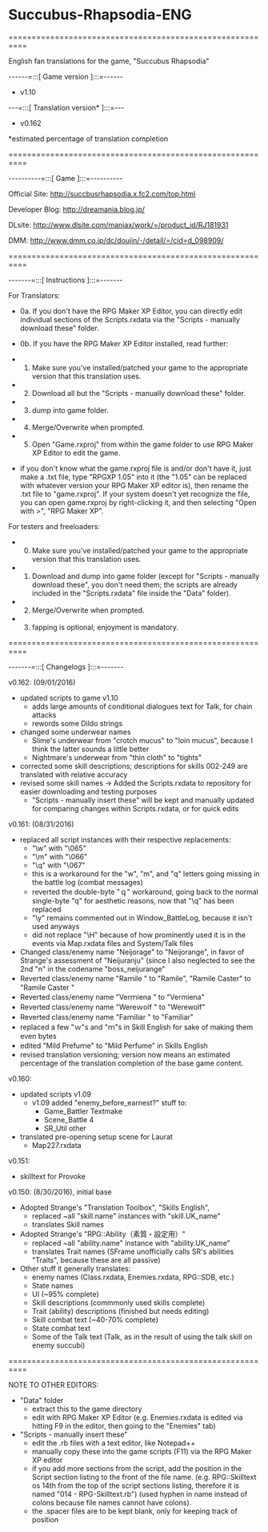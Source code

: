# Succubus-Rhapsodia-ENG

==========================================================

English fan translations for the game, "Succubus Rhapsodia"


------=:::[ Game version ]:::=------
- v1.10

---=:::[ Translation version* ]:::=---
- v0.162

*estimated percentage of translation completion

==========================================================


----------=:::[ Game ]:::=----------


Official Site:
http://succbusrhapsodia.x.fc2.com/top.html

Developer Blog:
http://dreamania.blog.jp/

DLsite:
http://www.dlsite.com/maniax/work/=/product_id/RJ181931

DMM:
http://www.dmm.co.jp/dc/doujin/-/detail/=/cid=d_098909/


==========================================================


-------=:::[ Instructions ]:::=-------


For Translators:
- 0a. If you don't have the RPG Maker XP Editor, you can directly edit individual sections of the Scripts.rxdata via the "Scripts - manually download these" folder.
- 0b. If you have the RPG Maker XP Editor installed, read further:
- 1. Make sure you've installed/patched your game to the appropriate version that this translation uses.
- 2. Download all but the "Scripts - manually download these" folder.
- 3. dump into game folder.
- 4. Merge/Overwrite when prompted.
- 5. Open "Game.rxproj" from within the game folder to use RPG Maker XP Editor to edit the game.

- if you don't know what the game.rxproj file is and/or don't have it, just make a .txt file, type "RPGXP 1.05" into it (the "1.05" can be replaced with whatever version your RPG Maker XP editor is), then rename the .txt file to "game.rxproj". If your system doesn't yet recognize the file, you can open game.rxproj by right-clicking it, and then selecting "Open with >", "RPG Maker XP".


For testers and freeloaders:
- 0. Make sure you've installed/patched your game to the appropriate version that this translation uses.
- 1. Download and dump into game folder (except for "Scripts - manually download these", you don't need them; the scripts are already included in the "Scripts.rxdata" file inside the "Data" folder).
- 2. Merge/Overwrite when prompted.
- 3. fapping is optional; enjoyment is mandatory.




==========================================================


-------=:::[ Changelogs ]:::=-------


v0.162: (09/01/2016)
- updated scripts to game v1.10
	- adds large amounts of conditional dialogues text for Talk, for chain attacks
	- rewords some Dildo strings
- changed some underwear names
	- Slime's underwear from "crotch mucus" to "loin mucus", because I think the latter sounds a little better
	- Nightmare's underwear from "thin cloth" to "tights"
- corrected some skill descriptions; descriptions for skills 002-249 are translated with relative accuracy
- revised some skill names
-> Added the Scripts.rxdata to repository for easier downloading and testing purposes
	- "Scripts - manually insert these" will be kept and manually updated for comparing changes within Scripts.rxdata, or for quick edits


v0.161: (08/31/2016)
- replaced all script instances with their respective replacements:
	- "\w" with "\065"
	- "\m" with "\066"
	- "\q" with "\067"
	- this is a workaround for the "w", "m", and "q" letters going missing in the battle log (combat messages)
	- reverted the double-byte "ｑ" workaround, going back to the normal single-byte "q" for aesthetic reasons, now that "\q" has been replaced
	- "\y" remains commented out in Window_BattleLog, because it isn't used anyways
	- did not replace "\H" because of how prominently used it is in the events via Map.rxdata files and System/Talk files
- Changed class/enemy name "Neijorage" to "Neijorange", in favor of Strange's assessment of "Neijuranju" (since I also neglected to see the 2nd "n" in the codename "boss_neijurange"
- Reverted class/enemy name "Raｍile " to "Ramile", "Raｍile Caster" to "Ramile Caster "
- Reverted class/enemy name "Verｍiena " to "Vermiena"
- Reverted class/enemy name "Wereｗolf " to "Werewolf"
- Reverted class/enemy name "Faｍiliar " to "Familiar"
- replaced a few "ｗ"s and "ｍ"s in Skill English for sake of making them even bytes
- edited "Mild Prefuｍe" to "Mild Perfume" in Skills English
- revised translation versioning; version now means an estimated percentage of the translation completion of the base game content.


v0.160:
- updated scripts v1.09
	- v1.09 added "enemy_before_earnest?" stuff to:
		- Game_Battler Textmake
		- Scene_Battle 4
		- SR_Util other
- translated pre-opening setup scene for Laurat
	- Map227.rxdata

v0.151: 
- skilltext for Provoke


v0.150: (8/30/2016), initial base
- Adopted Strange's "Translation Toolbox", "Skills English", 
	- replaced ~all "skill.name" instances with "skill.UK_name"
	- translates Skill names
- Adopted Strange's "RPG::Ability（素質・設定用）"
	- replaced ~all "ability.name" instance with "ability.UK_name"
	- translates Trait names (SFrame unofficially calls SR's abilities "Traits", because these are all passive)
- Other stuff it generally translates:
	- enemy names (Class.rxdata, Enemies.rxdata, RPG::SDB, etc.)
	- State names
	- UI (~95% complete)
	- Skill descriptions (commmonly used skills complete) 
	- Trait (ability) descriptions (finished but needs editing)
	- Skill combat text (~40-70% complete)
	- State combat text
	- Some of the Talk text (Talk, as in the result of using the talk skill on enemy succubi)
	
	
==========================================================

NOTE TO OTHER EDITORS:

- "Data" folder
	- extract this to the game directory
	- edit with RPG Maker XP Editor (e.g. Enemies.rxdata is edited via hitting F9 in the editor, then going to the "Enemies" tab)
- "Scripts - manually insert these"
	- edit the .rb files with a text editor, like Notepad++
	- manually copy these into the game scripts (F11) via the RPG Maker XP editor
	- if you add more sections from the script, add the position in the Script section listing to the front of the file name. (e.g. RPG::Skilltext os 14th from the top of the script sections listing, therefore it is named "014 - RPG-Skilltext.rb") (used hyphen in name instead of colons because file names cannot have colons).
	- the .spacer files are to be kept blank, only for keeping track of position
	
